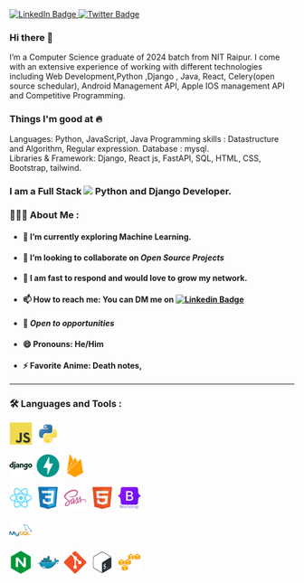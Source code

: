 <div align="left"> 
   <a href="https://www.linkedin.com/in/mayank-nainwal-713241224/" target="_blank">
     <img src="https://img.shields.io/badge/LinkedIn-blue?style=for-the-badge&logo=linkedin&logoColor=white" alt="LinkedIn Badge"/>
   </a>    
   </a>
   <a href="https://mayank-nainwal.github.io/Mayank-Nainwal-Portfolio.github.io/" target="_blank">
     <img src="https://img.shields.io/badge/Website-blue?style=for-the-badge&logo=link&logoColor=white" alt="Twitter Badge"/>
   </a>
 </div>

 
### Hi there 👋
I’m a Computer Science graduate of 2024 batch from NIT Raipur. I come with an extensive experience of working with different technologies including Web Development,Python ,Django , Java, React, Celery(open source schedular), Android Management API, Apple IOS management API and Competitive Programming.

### Things I'm good at 🔥
Languages: Python, JavaScript, Java
Programming skills : Datastructure and Algorithm, Regular expression. 
Database : mysql.  
Libraries & Framework: Django, React js, FastAPI, SQL, HTML, CSS, Bootstrap, tailwind.

<div align="left">
 
### I am a Full Stack <img src="https://media.giphy.com/media/WUlplcMpOCEmTGBtBW/giphy.gif" width="30"> Python and Django Developer. 

###  👨🏻‍💻 About Me :

 

- #### 🌱 I’m currently exploring **Machine Learning**.
- #### 👯 I’m looking to collaborate on *Open Source Projects*
- #### 💬 I am fast to respond and would love to grow my network.
- #### 📫 How to reach me: You can DM me on [![Linkedin Badge](https://img.shields.io/badge/LinkedIn-blue?style=flat&logo=Linkedin&logoColor=white)](https://www.linkedin.com/in/mayank-nainwal-713241224/)
- #### 🏢 *Open to opportunities*
- #### 😄 Pronouns: He/Him
- #### ⚡ Favorite Anime: Death notes,

</div>

***
### 🛠️ Languages and Tools :

<div>
  <img src="https://raw.githubusercontent.com/devicons/devicon/1119b9f84c0290e0f0b38982099a2bd027a48bf1/icons/javascript/javascript-original.svg" title="JavaScript"  alt="JavaScript" width="40" height="40"/>&nbsp;
<!--   <img src="https://raw.githubusercontent.com/devicons/devicon/master/icons/typescript/typescript-original.svg" title="TypeScript"  alt="TypeScript" width="40" height="40"/>&nbsp; -->
  <img  src="https://raw.githubusercontent.com/devicons/devicon/master/icons/python/python-original.svg" title="Python"  alt="Python" width="40" height="40"/>&nbsp;
<!--   <img  src="https://avatars.githubusercontent.com/u/5430905?s=200&v=4" title="Rust"  alt="Rust" width="40" height="40"/>&nbsp; -->
<!--   <img  src="https://raw.githubusercontent.com/devicons/devicon/1119b9f84c0290e0f0b38982099a2bd027a48bf1/icons/solidity/solidity-original.svg" title="solidty"  alt="solidty" width="40" height="40"/>&nbsp; -->
<!--   <img  src="https://avatars.githubusercontent.com/u/59333826?s=48&v=4" title="Cairo"  alt="Cairo" width="40" height="40"/>&nbsp; -->
<!--   <img  src="https://raw.githubusercontent.com/devicons/devicon/1119b9f84c0290e0f0b38982099a2bd027a48bf1/icons/cplusplus/cplusplus-original.svg" title="cplusplus"  alt="cplusplus" width="40" height="40"/>&nbsp; -->
<!--   <img  src="https://avatars.githubusercontent.com/u/36739222?s=48&v=4" title="Web3"  alt="Web3" width="40" height="40"/>&nbsp; -->
<!--   <img  src="https://avatars.githubusercontent.com/u/18492273?s=48&v=4" title="Ether"  alt="Ether" width="40" height="40"/>&nbsp; -->
<!--   <img  src="https://avatars.githubusercontent.com/u/22205159?s=200&v=4" title="Truffle"  alt="Truffle" width="40" height="40"/>&nbsp; -->
<!--   <img  src="https://avatars.githubusercontent.com/u/38917137?s=48&v=4" title="Hardhat"  alt="Hardhat" width="40" height="40"/>&nbsp; -->
<!--   <img  src="https://avatars.githubusercontent.com/u/55598990?s=48&v=4" title="locklift"  alt="locklift" width="40" height="40"/>&nbsp; -->
  
  

  <img  src="https://raw.githubusercontent.com/devicons/devicon/1119b9f84c0290e0f0b38982099a2bd027a48bf1/icons/django/django-plain-wordmark.svg" title="django"  alt="django" width="40" height="40"/>&nbsp;
  <img src="https://raw.githubusercontent.com/devicons/devicon/master/icons/fastapi/fastapi-original.svg" title="FastAPI" alt="FastAPI" width="40" height="40"/>&nbsp;
  <img src="https://raw.githubusercontent.com/devicons/devicon/1119b9f84c0290e0f0b38982099a2bd027a48bf1/icons/firebase/firebase-plain.svg" title="Firebase"  alt="Firebase" width="40" height="40"/>&nbsp;

  <img src="https://raw.githubusercontent.com/devicons/devicon/1119b9f84c0290e0f0b38982099a2bd027a48bf1/icons/react/react-original.svg" title="React" alt="React"  width="40" height="40"/>&nbsp;
  <img src="https://raw.githubusercontent.com/devicons/devicon/1119b9f84c0290e0f0b38982099a2bd027a48bf1/icons/css3/css3-original.svg"  title="CSS3" alt="CSS"  width="40" height="40"/>&nbsp;
  <img src="https://raw.githubusercontent.com/devicons/devicon/master/icons/sass/sass-original.svg"  title="Sass" alt="Sass"  width="40" height="40"/>&nbsp;
  <img src="https://raw.githubusercontent.com/devicons/devicon/1119b9f84c0290e0f0b38982099a2bd027a48bf1/icons/html5/html5-original.svg" title="HTML5" alt="HTML"  width="40" height="40"/>&nbsp;
  <img src="https://raw.githubusercontent.com/devicons/devicon/1119b9f84c0290e0f0b38982099a2bd027a48bf1/icons/bootstrap/bootstrap-original-wordmark.svg"  title="bootstrap" alt="bootstrap" width="40" height="40"/>&nbsp;

  <img src="https://raw.githubusercontent.com/devicons/devicon/1119b9f84c0290e0f0b38982099a2bd027a48bf1/icons/mysql/mysql-original-wordmark.svg" title="MySQL"  alt="MySQL" width="40" height="40"/>&nbsp;
 
  <img src="https://raw.githubusercontent.com/devicons/devicon/master/icons/nginx/nginx-original.svg" title="Nginx" alt="Nginx"  width="40" height="40"/>&nbsp;
  <img src="https://raw.githubusercontent.com/devicons/devicon/master/icons/docker/docker-original.svg" title="Docker" alt="Docker"  width="40" height="40"/>&nbsp;
  <img src="https://raw.githubusercontent.com/devicons/devicon/1119b9f84c0290e0f0b38982099a2bd027a48bf1/icons/git/git-original.svg"  title="Git"  alt="Git"  width="40"  height="40"/>&nbsp;
  <img src="https://raw.githubusercontent.com/devicons/devicon/master/icons/bash/bash-original.svg"  title="Bash"  alt="Bash"  width="40"  height="40"/>&nbsp;
  <img src="https://raw.githubusercontent.com/devicons/devicon/master/icons/amazonwebservices/amazonwebservices-original.svg" title="AWS" alt="AWS" width="40" height="40"/>&nbsp;





 
</div>
</div>



<!--
<table align="center" >
 <tr  >
  <td colspan="2" align="center" > 
    <img align="center" src="https://github-readme-streak-stats.herokuapp.com/?user=Ashutoshpython123&" alt="Ashutoshpython123" /> </td>
 </tr>
  <tr>
    <td>
     <img align="left" src="https://github-readme-stats.vercel.app/api/top-langs?username=Ashutoshpython123&show_icons=true&locale=en&layout=compact" alt="Ashutoshpython123" />
    </td>
    <td>
     <img  src="https://github-readme-stats.vercel.app/api?username=Ashutoshpython123&show_icons=true&locale=en" alt="Ashutoshpython123" />
    </td>
  </tr>
</table>-->

<!--START_SECTION:activity-->
